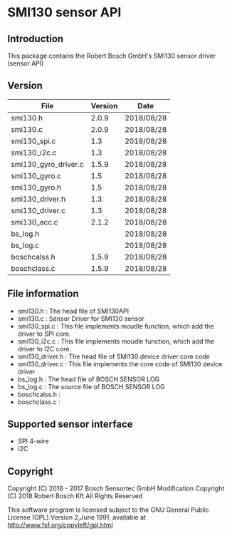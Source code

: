 # SMI130 sensor API
## Introduction
This package contains the Robert Bosch GmbH's SMI130 sensor driver (sensor API)

## Version
File                 | Version | Date
---------------------|---------|---------------
smi130.h             |  2.0.9  |   2018/08/28
smi130.c             |  2.0.9  |   2018/08/28
smi130_spi.c         |   1.3   |   2018/08/28
smi130_i2c.c         |   1.3   |   2018/08/28
smi130_gyro_driver.c |   1.5.9 |   2018/08/28
smi130_gyro.c        |   1.5   |   2018/08/28
smi130_gyro.h        |   1.5   |   2018/08/28
smi130_driver.h      |   1.3   |   2018/08/28
smi130_driver.c      |   1.3   |   2018/08/28
smi130_acc.c         |   2.1.2 |   2018/08/28
bs_log.h             |         |   2018/08/28
bs_log.c             |         |   2018/08/28
boschcalss.h         |  1.5.9  |   2018/08/28
boschclass.c         |  1.5.9  |   2018/08/28



## File information
* smi130.h : The head file of SMI130API
* smi130.c : Sensor Driver for SMI130 sensor
* smi130_spi.c : This file implements moudle function, which add the driver to SPI core.
* smi130_i2c.c : This file implements moudle function, which add the driver to I2C core.
* smi130_driver.h : The head file of SMI130 device driver core code
* smi130_driver.c : This file implements the core code of SMI130 device driver
* bs_log.h : The head file of BOSCH SENSOR LOG
* bs_log.c : The source file of BOSCH SENSOR LOG
* boschcalss.h :
* boschclass.c :


## Supported sensor interface
* SPI 4-wire
* I2C

## Copyright

Copyright (C) 2016 - 2017 Bosch Sensortec GmbH
Modification Copyright (C) 2018 Robert Bosch Kft  All Rights Reserved

This software program is licensed subject to the GNU General
Public License (GPL).Version 2,June 1991,
available at http://www.fsf.org/copyleft/gpl.html